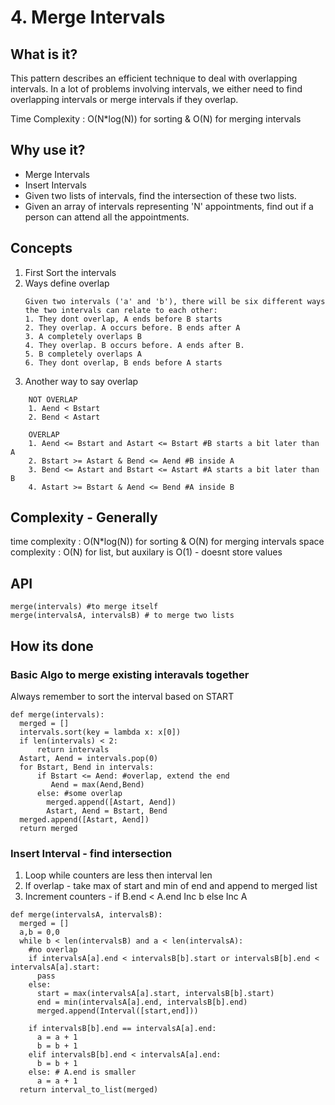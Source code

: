 # 4. Merge Intervals

## What is it?
This pattern describes an efficient technique to deal with overlapping intervals. In a lot of problems involving intervals, we either need to find overlapping intervals or merge intervals if they overlap.

Time Complexity : O(N*log(N)) for sorting & O(N) for merging intervals

## Why use it?
- Merge Intervals
- Insert Intervals
- Given two lists of intervals, find the intersection of these two lists. 
- Given an array of intervals representing 'N' appointments, find out if a person can attend all the appointments.


## Concepts
1. First Sort the intervals
2. Ways define overlap
    ```
    Given two intervals ('a' and 'b'), there will be six different ways the two intervals can relate to each other:
    1. They dont overlap, A ends before B starts
    2. They overlap. A occurs before. B ends after A
    3. A completely overlaps B
    4. They overlap. B occurs before. A ends after B.
    5. B completely overlaps A
    6. They dont overlap, B ends before A starts
    ```
3. Another way to say overlap
  ```
      NOT OVERLAP
      1. Aend < Bstart
      2. Bend < Astart

      OVERLAP
      1. Aend <= Bstart and Astart <= Bstart #B starts a bit later than A
      2. Bstart >= Astart & Bend <= Aend #B inside A
      3. Bend <= Astart and Bstart <= Astart #A starts a bit later than B
      4. Astart >= Bstart & Aend <= Bend #A inside B
  ```

## Complexity - Generally
time complexity : O(N*log(N)) for sorting & O(N) for merging intervals
space complexity : O(N) for list, but auxilary is O(1) - doesnt store values

## API
```
merge(intervals) #to merge itself
merge(intervalsA, intervalsB) # to merge two lists
```

## How its done
### Basic Algo to merge existing interavals together
Always remember to sort the interval based on START
```
def merge(intervals):
  merged = []
  intervals.sort(key = lambda x: x[0])
  if len(intervals) < 2:
      return intervals
  Astart, Aend = intervals.pop(0)
  for Bstart, Bend in intervals:
      if Bstart <= Aend: #overlap, extend the end
         Aend = max(Aend,Bend) 
      else: #some overlap
        merged.append([Astart, Aend])
        Astart, Aend = Bstart, Bend
  merged.append([Astart, Aend])
  return merged
```
### Insert Interval - find intersection
1. Loop while counters are less then interval len
2. If overlap - take max of start and min of end and append to merged list
3. Increment counters - if B.end < A.end Inc b else Inc A
```
def merge(intervalsA, intervalsB):
  merged = []
  a,b = 0,0
  while b < len(intervalsB) and a < len(intervalsA):
    #no overlap
    if intervalsA[a].end < intervalsB[b].start or intervalsB[b].end < intervalsA[a].start:
      pass
    else:
      start = max(intervalsA[a].start, intervalsB[b].start)
      end = min(intervalsA[a].end, intervalsB[b].end)
      merged.append(Interval([start,end]))
  
    if intervalsB[b].end == intervalsA[a].end:
      a = a + 1
      b = b + 1
    elif intervalsB[b].end < intervalsA[a].end:
      b = b + 1
    else: # A.end is smaller
      a = a + 1
  return interval_to_list(merged)
```
